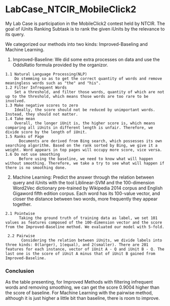 # LabCase_NTCIR_MobileClick2
My Lab Case is participation in the MobileClick2 contest held by NTCIR.
The goal of iUnits Ranking Subtask is to rank the given iUnits by the relevance to its query.

We categorized our methods into two kinds: Improved-Baseling and Machine Learning.

  1. Improved-Baseline:
     We did some extra processes on data and use the OddsRatio formula provided by the organizor.
    
    1.1 Natural Language Processing(NLP)
        Do stemming so as to get the correct quantity of words and remove meaningless words such as "the" and "his".
    1.2 Filter Infrequent Words
        Set a threshold, and filter those words, quantity of which are not up to the threshold, which means those words are too rare to be involved.
    1.3 Make negative scores to zero
        Ideally, the score should not be reduced by unimportant words. Instead, they should not matter.
    1.4 Take mean
        Overall, the longer iUnit is, the higher score is, which means comparing all iUnits in different length is unfair. Therefore, we divide score by the length of iUnit.	
    1.5 Ranks of Page
	      Documents are derived from Bing search, which possesses its own searching algorithm. Based on the rank sorted by Bing, we give it a weight. Word appears in top pages will occupy more score, vice versa.
    1.6 Do not use smoothing
	      Before using the baseline, we need to know what will happen without smoothing. Therefore, we take a try to see what will happen if there is no smoothing done.

  2. Machine Learning:
     Predict the answer through the relation between query and iUnits with the tool Liblinear-SVM and the 100-dimension Word2Vec dictionary pre-trained by Wikipedia 2014 corpus and English Gigaword fifth edition corpus. Each word has its 100-value vector, and closer the distance between two words, more frequently they appear together.

    2.1	Pointwise
	      Taking the ground truth of training data as label, we set 101 values as features composed of the 100-dimension vector and the score from the Improved-Baseline method. We evaluated our model with 5-fold.
	      
     2.2 Pairwise
	       Considering the relation between iUnits, we divide labels into three kinds: 0(larger), 1(equal), and 2(smaller). There are 201 features for each instance, vector of iUnit A - Q and iUnit B - Q. The last one is the score of iUnit A minus that of iUnit B gained from Improved-Baseline.

### Conclusion
As the table presenting, for Improved Methods with filtering infrequent words and removing smoothing, we can get the score 0.9004 higher than the score of baseline. For Machine Learning with the pairwise method, although it is just higher a little bit than baseline, there is room to improve.
